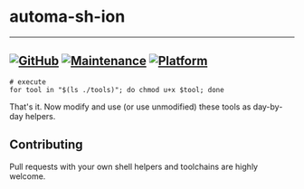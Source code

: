 # automa-sh-ion

---
[![GitHub](https://img.shields.io/github/license/mashape/apistatus.svg?style=flat-square)](license.md)
[![Maintenance](https://img.shields.io/maintenance/yes/2020.svg?style=flat-square)]()
[![Platform](https://img.shields.io/badge/OS-GNU%2FLinux-yellowgreen.svg?style=flat-square)]()
---

```shell script
# execute
for tool in "$(ls ./tools)"; do chmod u+x $tool; done
```

That's it. Now modify and use (or use unmodified) these tools as day-by-day helpers.


## Contributing

Pull requests with your own shell helpers and toolchains are highly welcome.

